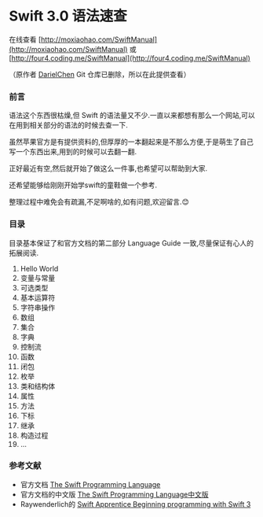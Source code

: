 # Swift 3.0 语法速查 

在线查看 [http://moxiaohao.com/SwiftManual](http://moxiaohao.com/SwiftManual) 或  [http://four4.coding.me/SwiftManual](http://four4.coding.me/SwiftManual)

（原作者 [DarielChen](https://github.com/DarielChen) Git 仓库已删除，所以在此提供查看）

### 前言
语法这个东西很枯燥,但 Swift 的语法量又不少.一直以来都想有那么一个网站,可以在用到相关部分的语法的时候去查一下.

虽然苹果官方是有提供资料的,但厚厚的一本翻起来是不那么方便,于是萌生了自己写一个东西出来,用到的时候可以去翻一翻.

正好最近有空,然后就开始了做这么一件事,也希望可以帮助到大家.

还希望能够给刚刚开始学swift的童鞋做一个参考.

整理过程中难免会有疏漏,不足啊啥的,如有问题,欢迎留言.😊

### 目录
目录基本保证了和官方文档的第二部分 Language Guide 一致,尽量保证有心人的拓展阅读.

1. Hello World
2. 变量与常量
3. 可选类型
4. 基本运算符
5. 字符串操作
6. 数组
7. 集合
8. 字典
9. 控制流
10. 函数
11. 闭包
12. 枚举
13. 类和结构体
14. 属性
15. 方法
16. 下标
17. 继承
18. 构造过程
19. ...



### 参考文献
* 官方文档 [The Swift Programming Language](https://swift.org/documentation/#the-swift-programming-language)
* 官方文档的中文版 [The Swift Programming Language中文版](https://github.com/numbbbbb/the-swift-programming-language-in-chinese)
* Raywenderlich的 [Swift Apprentice Beginning programming with Swift 3](http://www.raywenderlich.com/store/swift-apprentice)
